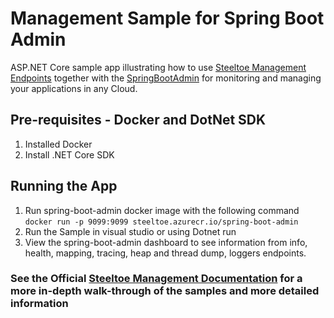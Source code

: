 ﻿# Management Sample for Spring Boot Admin

ASP.NET Core sample app illustrating how to use [Steeltoe Management Endpoints](https://github.com/SteeltoeOSS/Management) together with the [SpringBootAdmin](https://github.com/codecentric/spring-boot-admin) for monitoring and managing your applications in any Cloud.  

## Pre-requisites - Docker and DotNet SDK

1. Installed Docker
2. Install .NET Core SDK

## Running the App

1. Run spring-boot-admin docker image with the following command
   `docker run -p 9099:9099 steeltoe.azurecr.io/spring-boot-admin`
2. Run the Sample in visual studio or using Dotnet run
3. View the spring-boot-admin dashboard to see information from info, health, mapping, tracing, heap and thread dump, loggers endpoints.

### See the Official [Steeltoe Management Documentation](https://steeltoe.io/docs/v3/management/) for a more in-depth walk-through of the samples and more detailed information
